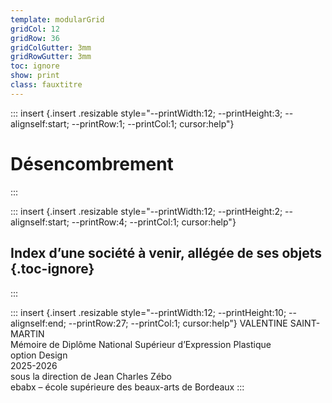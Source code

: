 ```yaml
---
template: modularGrid
gridCol: 12
gridRow: 36
gridColGutter: 3mm
gridRowGutter: 3mm
toc: ignore
show: print
class: fauxtitre 
---
```


::: insert {.insert .resizable style="--printWidth:12; --printHeight:3; --alignself:start; --printRow:1; --printCol:1; cursor:help"}
# Désencombrement
:::



::: insert {.insert .resizable style="--printWidth:12; --printHeight:2; --alignself:start; --printRow:4; --printCol:1; cursor:help"}
## Index d’une société à venir, allégée de ses objets {.toc-ignore}
:::


::: insert {.insert .resizable style="--printWidth:12; --printHeight:10; --alignself:end; --printRow:27; --printCol:1; cursor:help"}
VALENTINE SAINT-MARTIN <br> 
Mémoire de Diplôme National Supérieur d’Expression Plastique   
option Design   
2025-2026   
sous la direction de Jean Charles Zébo    
ebabx – école supérieure des beaux-arts de Bordeaux
:::
